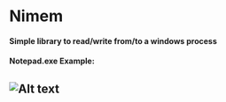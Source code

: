 # Nimem
#### Simple library to read/write from/to a windows process
#### Notepad.exe Example:
![Alt text](https://s7.gifyu.com/images/tkwnvblAXx.gif)
----


